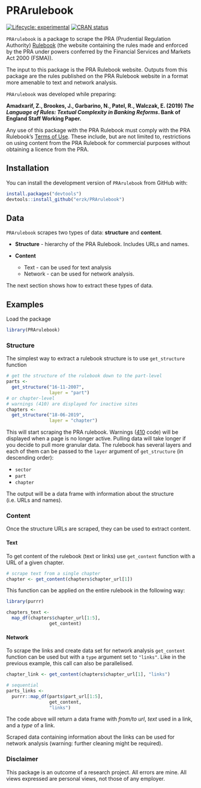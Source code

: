 
# PRArulebook

<!-- badges: start -->

[![Lifecycle:
experimental](https://img.shields.io/badge/lifecycle-experimental-orange.svg)](https://www.tidyverse.org/lifecycle/#experimental)
[![CRAN
status](https://www.r-pkg.org/badges/version/PRArulebook)](https://cran.r-project.org/package=PRArulebook)
<!-- badges: end -->

`PRArulebook` is a package to scrape the PRA (Prudential Regulation
Authority) [Rulebook](http://www.prarulebook.co.uk/) (the website
containing the rules made and enforced by the PRA under powers conferred
by the Financial Services and Markets Act 2000 (FSMA)).

The input to this package is the PRA Rulebook website. Outputs from this
package are the rules published on the PRA Rulebook website in a format
more amenable to text and network analysis.

`PRArulebook` was developed while preparing:

**Amadxarif, Z., Brookes, J., Garbarino, N., Patel, R., Walczak, E.
(2019) *The Language of Rules: Textual Complexity in Banking Reforms*.
Bank of England Staff Working Paper.**

Any use of this package with the PRA Rulebook must comply with the PRA
Rulebook’s [Terms of Use](http://www.prarulebook.co.uk/terms-of-use).
These include, but are not limited to, restrictions on using content
from the PRA Rulebook for commercial purposes without obtaining a
licence from the PRA.

## Installation

You can install the development version of `PRArulebook` from GitHub
with:

``` r
install.packages("devtools")
devtools::install_github("erzk/PRArulebook")
```

## Data

`PRArulebook` scrapes two types of data: **structure** and **content**.

  - **Structure** - hierarchy of the PRA Rulebook. Includes URLs and
    names.

  - **Content**
    
      - Text - can be used for text analysis
      - Network - can be used for network analysis.

The next section shows how to extract these types of data.

## Examples

Load the package

``` r
library(PRArulebook)
```

### Structure

The simplest way to extract a rulebook structure is to use
`get_structure` function

``` r
# get the structure of the rulebook down to the part-level
parts <-
  get_structure("16-11-2007",
                layer = "part")
# or chapter-level
# warnings (410) are displayed for inactive sites
chapters <-
  get_structure("18-06-2019",
                layer = "chapter")
```

This will start scraping the PRA rulebook. Warnings
([410](https://en.wikipedia.org/wiki/List_of_HTTP_status_codes) code)
will be displayed when a page is no longer active. Pulling data will
take longer if you decide to pull more granular data. The rulebook has
several layers and each of them can be passed to the `layer` argument of
`get_structure` (in descending order):

  - `sector`
  - `part`
  - `chapter`

The output will be a data frame with information about the structure
(i.e. URLs and names).

### Content

Once the structure URLs are scraped, they can be used to extract
content.

#### Text

To get content of the rulebook (text or links) use `get_content`
function with a URL of a given chapter.

``` r
# scrape text from a single chapter
chapter <- get_content(chapters$chapter_url[1])
```

This function can be applied on the entire rulebook in the following
way:

``` r
library(purrr)

chapters_text <-
  map_df(chapters$chapter_url[1:5],
                get_content)
```

#### Network

To scrape the links and create data set for network analysis
`get_content` function can be used but with a `type` argument set to
`"links"`. Like in the previous example, this call can also be
parallelised.

``` r
chapter_link <- get_content(chapters$chapter_url[1], "links")

# sequential
parts_links <-
  purrr::map_df(parts$part_url[1:5],
                get_content,
                "links")
```

The code above will return a data frame with *from/to url*, *text* used
in a link, and a *type* of a link.

Scraped data containing information about the links can be used for
network analysis (warning: further cleaning might be required).

### Disclaimer

This package is an outcome of a research project. All errors are mine.
All views expressed are personal views, not those of any employer.
